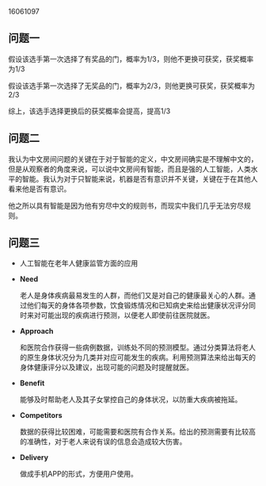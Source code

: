 16061097

## 问题一

假设该选手第一次选择了有奖品的门，概率为1/3，则他不更换可获奖，获奖概率为1/3

假设该选手第一次选择了无奖品的门，概率为2/3，则他更换可获奖，获奖概率为2/3

综上，该选手选择更换后的获奖概率会提高，提高1/3

## 问题二

我认为中文房间问题的关键在于对于智能的定义，中文房间确实是不理解中文的，但是从观察者的角度来说，可以说中文房间有智能，而且是强的人工智能，人类水平的智能。我认为对于只智能来说，机器是否有意识并不关键，关键在于在其他人看来他是否有意识。

他之所以具有智能是因为他有穷尽中文的规则书，而现实中我们几乎无法穷尽规则。

## 问题三

- 人工智能在老年人健康监管方面的应用

- **Need**

  老人是身体疾病最易发生的人群，而他们又是对自己的健康最关心的人群。通过他们每天的身体各项参数，饮食锻炼情况和已知病史来给出健康状况评分同时来对可能出现的疾病进行预测，以便老人即使前往医院就医。

- **Approach**

  和医院合作获得一些病例数据，训练处不同的预测模型。通过分类算法将老人的原生身体状况分为几类并对应可能发生的疾病。利用预测算法来给出每天的身体健康评分以及建议，出现可能的问题及时提醒就医。

- **Benefit**

  能够及时帮助老人及其子女掌控自己的身体状况，以防重大疾病被拖延。

- **Competitors**

  数据的获得比较困难，可能需要和医院有合作关系。给出的预测需要有比较高的准确性，对于老人来说有误的信息会造成较大伤害。

- **Delivery**

  做成手机APP的形式，方便用户使用。
